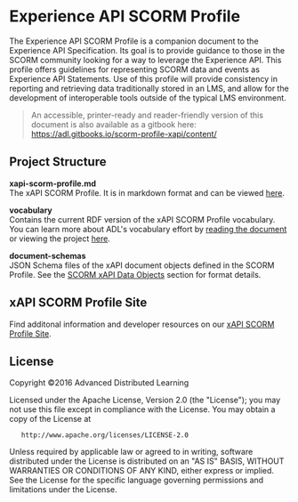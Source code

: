 Experience API SCORM Profile
==================

The Experience API SCORM Profile is a companion document to the Experience API Specification. Its goal is to provide guidance to those in the SCORM community looking for a way to leverage the Experience API. This profile offers guidelines for representing SCORM data and events as Experience API Statements. Use of this profile will provide consistency in reporting and retrieving data traditionally stored in an LMS, and allow for the development of interoperable tools outside of the typical LMS environment.

> An accessible, printer-ready and reader-friendly version of this document is also available as a gitbook here: https://adl.gitbooks.io/scorm-profile-xapi/content/

## Project Structure
__xapi-scorm-profile.md__  
The xAPI SCORM Profile. It is in markdown format and can be viewed [here](https://github.com/adlnet/xAPI-SCORM-Profile/blob/master/xapi-scorm-profile.md).  
  
__vocabulary__  
Contains the current RDF version of the xAPI SCORM Profile vocabulary. You can learn more about ADL's vocabulary effort by [reading the document](https://adl.gitbooks.io/companion-specification-for-xapi-vocabularies/content/) or viewing the project [here](https://github.com/adlnet/companion-specification-for-xapi-vocabularies).  
  
__document-schemas__  
JSON Schema files of the xAPI document objects defined in the SCORM Profile. See the [SCORM xAPI Data Objects](https://github.com/adlnet/xAPI-SCORM-Profile/blob/master/xapi-scorm-profile.md#xapi-scorm-data-objects) section for format details.  

## xAPI SCORM Profile Site
Find additonal information and developer resources on our [xAPI SCORM Profile Site](http://adlnet.github.io/xAPI-SCORM-Profile/).

  
## License
   Copyright &copy;2016 Advanced Distributed Learning

   Licensed under the Apache License, Version 2.0 (the "License");
   you may not use this file except in compliance with the License.
   You may obtain a copy of the License at

       http://www.apache.org/licenses/LICENSE-2.0

   Unless required by applicable law or agreed to in writing, software
   distributed under the License is distributed on an "AS IS" BASIS,
   WITHOUT WARRANTIES OR CONDITIONS OF ANY KIND, either express or implied.
   See the License for the specific language governing permissions and
   limitations under the License.
